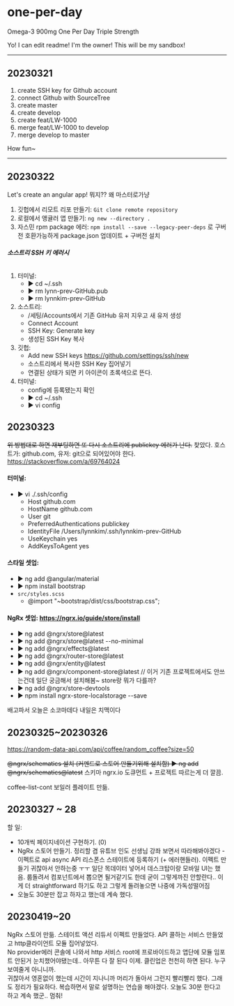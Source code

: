 # one-per-day
Omega-3 900mg One Per Day
Triple Strength

Yo! I can edit readme! I'm the owner!
This will be my sandbox!
****
## 20230321
1. create SSH key for Github account
2. connect Github with SourceTree
3. create master
4. create develop
5. create feat/LW-1000
6. merge feat/LW-1000 to develop
7. merge develop to master

How fun~ 
****

## 20230322
Let's create an angular app!
뭐지?? 왜 마스터로가냥

1. 깃헙에서 리모트 리포 만들기: `Git clone remote repository `
2. 로컬에서 앵귤러 앱 만들기: `ng new --directory .`
3. 자스민 rpm package 에러: `npm install --save --legacy-peer-deps` 로 구버전 호환가능하게 package.json 업데이트 + 구버전 설치

###### **_**소스트리 SSH 키 에러시**_**
1. 터미널:
   * ▶ cd ~/.ssh
   * ▶ rm lynn-prev-GitHub.pub
   * ▶ rm lynnkim-prev-GitHub
2. 소스트리:
   * /세팅/Accounts에서 기존 GitHub 유저 지우고 새 유저 생성
   * Connect Account
   * SSH Key: Generate key
   * 생성된 SSH Key 복사
3. 깃헙:
   * Add new SSH keys https://github.com/settings/ssh/new
   * 소스트리에서 복사한 SSH Key 집어넣기
   * 연결된 상태가 되면 키 아이콘이 초록색으로 뜬다.
4. 터미널:
   * config에 등록됐는지 확인 
   * ▶ cd ~/.ssh
   * ▶ vi config 

## 20230323
~~위 방법대로 하면 재부팅하면 또 다시 소스트리에 publickey 에러가 난다.~~
찾았다. 
호스트가: github.com, 유저: git으로 되어있어야 한다. 
https://stackoverflow.com/a/69764024

#### 터미널: 
* ▶ vi ./.ssh/config
  * Host github.com
  * HostName github.com
  * User git
  * PreferredAuthentications publickey
  * IdentityFile /Users/lynnkim/.ssh/lynnkim-prev-GitHub
  * UseKeychain yes
  * AddKeysToAgent yes

#### 스타일 셋업:
* ▶ ng add @angular/material 
* ▶ npm install bootstrap
* `src/styles.scss`
  * @import "~bootstrap/dist/css/bootstrap.css";

#### NgRx 셋업: https://ngrx.io/guide/store/install
* ▶ ng add @ngrx/store@latest
* ▶ ng add @ngrx/store@latest --no-minimal
* ▶ ng add @ngrx/effects@latest
* ▶ ng add @ngrx/router-store@latest
* ▶ ng add @ngrx/entity@latest
* ▶ ng add @ngrx/component-store@latest // 이거 기존 프로젝트에서도 안쓰는건데 일단 궁금해서 설치해봄~ store랑 뭐가 다를까?
* ▶ ng add @ngrx/store-devtools
* ▶ npm install ngrx-store-localstorage --save

배고파서 오늘은 소코마데다
내일은 치맥이다 

## 20230325~20230326
https://random-data-api.com/api/coffee/random_coffee?size=50

~~@ngrx/schematics 설치 (커멘드로 스토어 만들기위해 설치함)
▶ ng add @ngrx/schematics@latest~~
스키마 ngrx.io 도큐먼트 + 프로젝트 따르는게 더 깔끔.

coffee-list-cont 보일러 플레이트 만듦. 

## 20230327 ~ 28

할 일: 
- 10개씩 페이지네이션 구현하기. (0)
- NgRx 스토어 만들기. 정리할 겸 유튜브 인도 선생님 강좌 보면서 따라해봐야겠다 - 이펙트로 api async API 리스폰스 스테이트에 등록하기 (+ 에러핸들러). 
이펙트 만들기 귀찮아서 안하는중 ㅜㅜ 일단 목데이터 넣어서 데스크탑이랑 모바일 UI는 했음. 룹돌려서 컴포넌트에서 뽑으면 될거같기도 한데 굳이 그렇게까진 안할란다.. 이게 더 straightforward 하기도 하고 그렇게 돌려놓으면 나중에 가독성떨어짐
- 오늘도 30분만 잡고 하자고 했는데 계속 했다. 

## 20230419~20
NgRx 스토어 만듦. 스테이트 액션 리듀서 이펙트 만들었다. API 콜하는 서비스 만들었고 http클라이언트 모듈 집어넣었다.  
No provider에러 콘솔에 나와서 http 서비스 root에 프로바이드하고 앱단에 모듈 임포트 안된거 눈치챘어야됐는데.. 아무튼 다 잘 된다 이제. 클린업은 천천히 하면 된다. 누구 보여줄게 아니니까.  
귀찮아서 영혼없이 했는데 시간이 지나니까 머리가 돌아서 그런지 빨리빨리 했다. 
그래도 정리가 필요하다. 복습하면서 말로 설명하는 연습을 해야겠다. 오늘도 30분 한다고 하고 계속 했군.. 멈춰!





